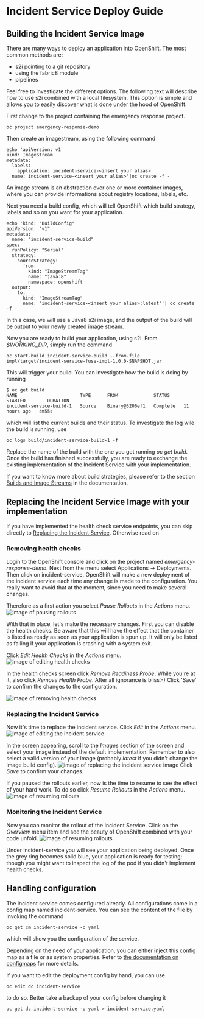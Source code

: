 # Incident Service Deploy Guide
## Building the Incident Service Image
There are many ways to deploy an application into OpenShift. The most common methods are:
* s2i pointing to a git repository
* using the fabric8 module
* pipelines

Feel free to investigate the different options. The following text will describe how to use s2i combined with a local filesystem. This option is simple and allows you to easily discover what is done under the hood of OpenShift.

First change to the project containing the emergency response project.
```
oc project emergency-response-demo
```


Then create an imagestream, using the following command
```
echo 'apiVersion: v1
kind: ImageStream
metadata:
  labels:
    application: incident-service-<insert your alias>
  name: incident-service-<insert your alias>'|oc create -f -
```
An image stream is an abstraction over one or more container images, where you can provide informations about registry locations, labels, etc.

Next you need a build config, which will tell OpenShift which build strategy, labels and so on you want for your application.
```
echo 'kind: "BuildConfig"
apiVersion: "v1"
metadata:
  name: "incident-service-build" 
spec:
  runPolicy: "Serial" 
  strategy: 
    sourceStrategy:
      from:
        kind: "ImageStreamTag"
        name: "java:8"
        namespace: openshift
  output: 
    to:
      kind: "ImageStreamTag"
      name: "incident-service-<insert your alias>:latest"'| oc create -f -
```
In this case, we will use a Java8 s2i image, and the output of the build will be output to your newly created image stream.

Now you are ready to build your application, using s2i. From _$WORKING_DIR_, simply run the command
```
oc start-build incident-service-build --from-file impl/target/incident-service-fuse-impl-1.0.0-SNAPSHOT.jar
```
This will trigger your build. You can investigate how the build is doing by running
```
$ oc get build
NAME                       TYPE      FROM             STATUS     STARTED        DURATION
incident-service-build-1   Source    Binary@5206ef1   Complete   11 hours ago   4m55s
```
which will list the current builds and their status. To investigate the log wile the build is running, use
```
oc logs build/incident-service-build-1 -f
```
Replace the name of the build with the one you got running _oc get build_. Once the build has finished successfully, you are ready to exchange the existing implementation of the Incident Service with your implementation.

If you want to know more about build strategies, please refer to the section [Builds and Image Streams](https://docs.openshift.com/container-platform/3.11/architecture/core_concepts/builds_and_image_streams.html) in the documentation.

## Replacing the Incident Service Image with your implementation
If you have implemented the health check service endpoints, you can skip directly to [Replacing the Incident Service](#replacing-the-incident-service). Otherwise read on
### Removing health checks
Login to the OpenShift console and click on the project named _emergency-response-demo_. Next from the menu select Applications -> Deployments. Then click on incident-service. OpenShift will make a new deployment of the incident service each time any change is made to the configuration. You really want to avoid that at the moment, since you need to make several changes. 

Therefore as a first action you select _Pause Rollouts_ in the _Actions_ menu.
![image of pausing rollouts](../assets/pause_rollouts.png)

With that in place, let's make the necessary changes. First you can disable the health checks. Be aware that this will have the effect that the container is listed as ready as soon as your application is spun up. It will only be listed as failing if your application is crashing with a system exit.

Click _Edit Health Checks_ in the _Actions_ menu.
![image of editing health checks](../assets/edit_health_checks.png)

In the health checks screen click _Remove Readiness Probe_. While you're at it, also click _Remove Health Probe_. After all ignorance is bliss:-) Click 'Save' to confirm the changes to the configuration.

![image of removing health checks](../assets/remove_readiness_probe.png)

### Replacing the Incident Service
Now it's time to replace the incident service. Click _Edit_ in the _Actions_ menu.
![image of editing the incident service](../assets/edit_incident_service.png)

In the screen appearing, scroll to the _Images_ section of the screen and select your image instead of the default implementation. Remember to also select a valid version of your image (probably _latest_ if you didn't change the image build config).
![image of replacing the incident service image](../assets/replace_image.png)
Click _Save_ to confirm your changes.

If you paused the rollouts earlier, now is the time to resume to see the effect of your hard work. To do so click _Resume Rollouts_ in the _Actions_ menu.
![image of resuming rollouts](../assets/resume_rollouts.png).

### Monitoring the Incident Service
Now you can monitor the rollout of the Incident Service. Click on the _Overview_ menu item and see the beauty of OpenShift combined with your code unfold.
![image of resuming rollouts](../assets/see_application_rollout.png).

 Under incident-service you will see your application being deployed. Once the grey ring becomes solid blue, your application is ready for testing; though you might want to inspect the log of the pod if you didn't implement health checks.

 ## Handling configuration
 The incident service comes configured already. All configurations come in a config map named incident-service. You can see the content of the file by invoking the command
 ```
oc get cm incident-service -o yaml
```
which will show you the configuration of the service.

Depending on the need of your application, you can either inject this config map as a file or as system properties. Refer to [the documentation on configmaps](https://access.redhat.com/documentation/en-us/openshift_container_platform/3.11/html/developer_guide/dev-guide-configmaps) for more details.

If you want to edit the deployment config by hand, you can use
```
oc edit dc incident-service
```
to do so. Better take a backup of your config before changing it
```
oc get dc incident-service -o yaml > incident-service.yaml
```
